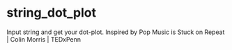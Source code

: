 # string_dot_plot
Input string and get your dot-plot. Inspired by Pop Music is Stuck on Repeat | Colin Morris | TEDxPenn
